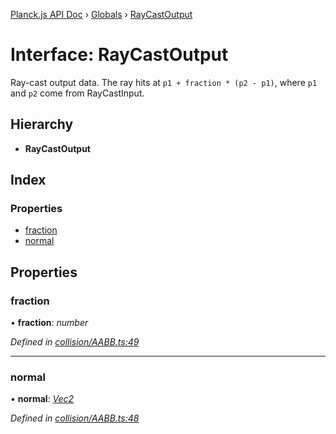 [Planck.js API Doc](../README.md) › [Globals](../globals.md) › [RayCastOutput](raycastoutput.md)

# Interface: RayCastOutput

Ray-cast output data. The ray hits at `p1 + fraction * (p2 - p1)`,
where `p1` and `p2` come from RayCastInput.

## Hierarchy

* **RayCastOutput**

## Index

### Properties

* [fraction](raycastoutput.md#fraction)
* [normal](raycastoutput.md#normal)

## Properties

###  fraction

• **fraction**: *number*

*Defined in [collision/AABB.ts:49](https://github.com/shakiba/planck.js/blob/8127f05/src/collision/AABB.ts#L49)*

___

###  normal

• **normal**: *[Vec2](../classes/vec2.md)*

*Defined in [collision/AABB.ts:48](https://github.com/shakiba/planck.js/blob/8127f05/src/collision/AABB.ts#L48)*

